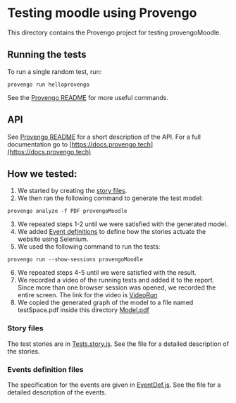 # Testing moodle using Provengo
This directory contains the Provengo project for testing provengoMoodle.

## Running the tests
To run a single random test, run:
```shell 
provengo run helloprovengo
```

See the [Provengo README](provengoMoodle/README.md) for more useful commands.

## API
See [Provengo README](provengoMoodle/README.md) for a short description of the API.
For a full documentation go to [https://docs.provengo.tech](https://docs.provengo.tech)

## How we tested:
1. We started by creating the [story files](provengoMoodle/spec/js/MoodleTest.story.js).
2. We then ran the following command to generate the test model:
```shell
provengo analyze -f PDF provengoMoodle   
```
3. We repeated steps 1-2 until we were satisfied with the generated model.
4. We added [Event definitions](provengoMoodle/spec/js/MoodleTest.EventDef.js) to define how the stories actuate the website using Selenium.
5. We used the following command to run the tests:
```shell
provengo run --show-sessions provengoMoodle
```
6. We repeated steps 4-5 until we were satisfied with the result.
7. We recorded a video of the running tests and added it to the report. Since more than one browser session was opened, we recorded the entire screen. The link for the video is [VideoRun](https://github.com/yuvalgorodissky/sqe-hw3/blob/main/Provengo/provengo_video.mp4)
8. We copied the generated graph of the model to a file named testSpace.pdf inside this directory 
[Model.pdf](https://github.com/yuvalgorodissky/sqe-hw3/blob/main/Provengo/provengoMoodle/testSpace.pdf)

### Story files
The test stories are in [Tests.story.js](provengoMoodle/spec/js/MoodleTest.story.js). See the file for a detailed description of the stories.

### Events definition files
The specification for the events are given in [EventDef.js](provengoMoodle/spec/js/MoodleTest.EventDef.js). See the file for a detailed description of the events.

